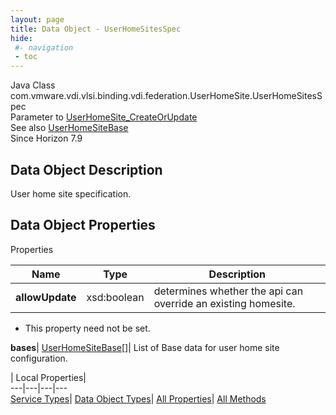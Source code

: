 ```yaml
---
layout: page
title: Data Object - UserHomeSitesSpec
hide:
 #- navigation
 - toc
---
```






Java Class
    com.vmware.vdi.vlsi.binding.vdi.federation.UserHomeSite.UserHomeSitesSpec  
Parameter to
     [UserHomeSite_CreateOrUpdate](vdi.federation.UserHomeSite.md#createOrUpdate)  
See also
     [UserHomeSiteBase](vdi.federation.UserHomeSite.UserHomeSiteBase.md)  
Since 
    Horizon 7.9

## Data Object Description 

User home site specification. 

## Data Object Properties

Properties

Name |  Type |  Description   
---|---|---  
**allowUpdate**|  xsd:boolean|  determines whether the api can override an existing homesite.   


 * This property need not be set.

  
**bases**| [UserHomeSiteBase[]](vdi.federation.UserHomeSite.UserHomeSiteBase.md)|  List of Base data for user home site configuration.   
  
  
  
 | Local Properties|   
---|---|---|---  
[Service Types](index-mo_types.md)| [Data Object Types](index-do_types.md)| [All Properties](index-properties.md)| [All Methods](index-methods.md)  
  
  

